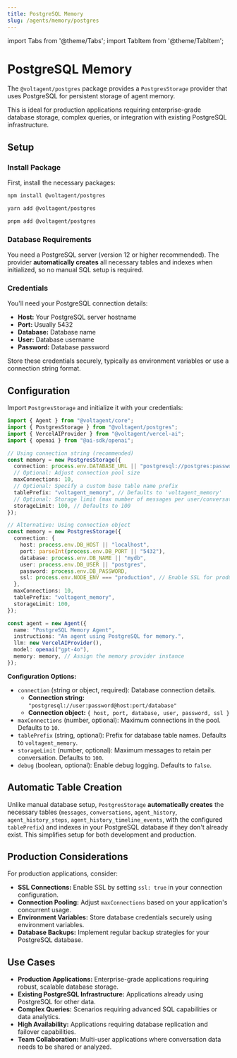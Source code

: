 ```yaml
---
title: PostgreSQL Memory
slug: /agents/memory/postgres
---
```


import Tabs from '@theme/Tabs';
import TabItem from '@theme/TabItem';

# PostgreSQL Memory

The `@voltagent/postgres` package provides a `PostgresStorage` provider that uses PostgreSQL for persistent storage of agent memory.

This is ideal for production applications requiring enterprise-grade database storage, complex queries, or integration with existing PostgreSQL infrastructure.

## Setup

### Install Package

First, install the necessary packages:

<Tabs groupId="package-manager">
  <TabItem value="npm" label="npm" default>

```bash
npm install @voltagent/postgres
```

  </TabItem>
  <TabItem value="yarn" label="yarn">

```bash
yarn add @voltagent/postgres
```

  </TabItem>
  <TabItem value="pnpm" label="pnpm">

```bash
pnpm add @voltagent/postgres
```

  </TabItem>
</Tabs>

### Database Requirements

You need a PostgreSQL server (version 12 or higher recommended). The provider **automatically creates** all necessary tables and indexes when initialized, so no manual SQL setup is required.

### Credentials

You'll need your PostgreSQL connection details:

- **Host:** Your PostgreSQL server hostname
- **Port:** Usually 5432
- **Database:** Database name
- **User:** Database username
- **Password:** Database password

Store these credentials securely, typically as environment variables or use a connection string format.

## Configuration

Import `PostgresStorage` and initialize it with your credentials:

```typescript
import { Agent } from "@voltagent/core";
import { PostgresStorage } from "@voltagent/postgres";
import { VercelAIProvider } from "@voltagent/vercel-ai";
import { openai } from "@ai-sdk/openai";

// Using connection string (recommended)
const memory = new PostgresStorage({
  connection: process.env.DATABASE_URL || "postgresql://postgres:password@localhost:5432/mydb",
  // Optional: Adjust connection pool size
  maxConnections: 10,
  // Optional: Specify a custom base table name prefix
  tablePrefix: "voltagent_memory", // Defaults to 'voltagent_memory'
  // Optional: Storage limit (max number of messages per user/conversation)
  storageLimit: 100, // Defaults to 100
});

// Alternative: Using connection object
const memory = new PostgresStorage({
  connection: {
    host: process.env.DB_HOST || "localhost",
    port: parseInt(process.env.DB_PORT || "5432"),
    database: process.env.DB_NAME || "mydb",
    user: process.env.DB_USER || "postgres",
    password: process.env.DB_PASSWORD,
    ssl: process.env.NODE_ENV === "production", // Enable SSL for production
  },
  maxConnections: 10,
  tablePrefix: "voltagent_memory",
  storageLimit: 100,
});

const agent = new Agent({
  name: "PostgreSQL Memory Agent",
  instructions: "An agent using PostgreSQL for memory.",
  llm: new VercelAIProvider(),
  model: openai("gpt-4o"),
  memory: memory, // Assign the memory provider instance
});
```

**Configuration Options:**

- `connection` (string or object, required): Database connection details.
  - **Connection string:** `"postgresql://user:password@host:port/database"`
  - **Connection object:** `{ host, port, database, user, password, ssl }`
- `maxConnections` (number, optional): Maximum connections in the pool. Defaults to `10`.
- `tablePrefix` (string, optional): Prefix for database table names. Defaults to `voltagent_memory`.
- `storageLimit` (number, optional): Maximum messages to retain per conversation. Defaults to `100`.
- `debug` (boolean, optional): Enable debug logging. Defaults to `false`.

## Automatic Table Creation

Unlike manual database setup, `PostgresStorage` **automatically creates** the necessary tables (`messages`, `conversations`, `agent_history`, `agent_history_steps`, `agent_history_timeline_events`, with the configured `tablePrefix`) and indexes in your PostgreSQL database if they don't already exist. This simplifies setup for both development and production.

## Production Considerations

For production applications, consider:

- **SSL Connections:** Enable SSL by setting `ssl: true` in your connection configuration.
- **Connection Pooling:** Adjust `maxConnections` based on your application's concurrent usage.
- **Environment Variables:** Store database credentials securely using environment variables.
- **Database Backups:** Implement regular backup strategies for your PostgreSQL database.

## Use Cases

- **Production Applications:** Enterprise-grade applications requiring robust, scalable database storage.
- **Existing PostgreSQL Infrastructure:** Applications already using PostgreSQL for other data.
- **Complex Queries:** Scenarios requiring advanced SQL capabilities or data analytics.
- **High Availability:** Applications requiring database replication and failover capabilities.
- **Team Collaboration:** Multi-user applications where conversation data needs to be shared or analyzed.
